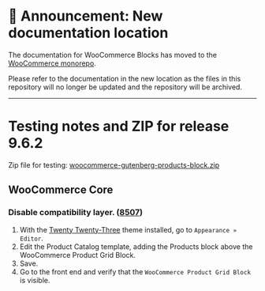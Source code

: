 # 📣 Announcement: New documentation location

The documentation for WooCommerce Blocks has moved to the [WooCommerce monorepo](https://github.com/woocommerce/woocommerce/tree/trunk/plugins/woocommerce-blocks/docs/).

Please refer to the documentation in the new location as the files in this repository will no longer be updated and the repository will be archived.

---

# Testing notes and ZIP for release 9.6.2

Zip file for testing: [woocommerce-gutenberg-products-block.zip](https://github.com/woocommerce/woocommerce-blocks/files/10804236/woocommerce-gutenberg-products-block.zip)


## WooCommerce Core

### Disable compatibility layer. ([8507](https://github.com/woocommerce/woocommerce-blocks/pull/8507))

1. With the [Twenty Twenty-Three](https://wordpress.org/themes/twentytwentythree/) theme installed, go to `Appearance » Editor`.
2. Edit the Product Catalog template, adding the Products block above the WooCommerce Product Grid Block.
3. Save.
4. Go to the front end and verify that the `WooCommerce Product Grid Block` is visible.
